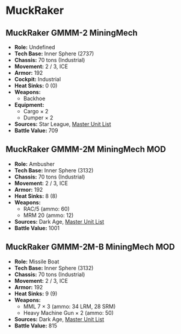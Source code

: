 # MuckRaker
## MuckRaker GMMM-2 MiningMech
- **Role:** Undefined
- **Tech Base:** Inner Sphere (2737)
- **Chassis:** 70 tons (Industrial)
- **Movement:** 2 / 3, ICE
- **Armor:** 192
- **Cockpit:** Industrial
- **Heat Sinks:** 0 (0)
- **Weapons:**
  - Backhoe
- **Equipment:**
  - Cargo × 2
  - Dumper × 2
- **Sources:** Star League, [Master Unit List](http://masterunitlist.info/Unit/Details/4220/muckraker-gmmm-2-miningmech)
- **Battle Value:** 709

## MuckRaker GMMM-2M MiningMech MOD
- **Role:** Ambusher
- **Tech Base:** Inner Sphere (3132)
- **Chassis:** 70 tons (Industrial)
- **Movement:** 2 / 3, ICE
- **Armor:** 192
- **Heat Sinks:** 8 (8)
- **Weapons:**
  - RAC/5 (ammo: 60)
  - MRM 20 (ammo: 12)
- **Sources:** Dark Age, [Master Unit List](http://masterunitlist.info/Unit/Details/7827/muckraker-gmmm-2m-miningmech-mod)
- **Battle Value:** 1001

## MuckRaker GMMM-2M-B MiningMech MOD
- **Role:** Missile Boat
- **Tech Base:** Inner Sphere (3132)
- **Chassis:** 70 tons (Industrial)
- **Movement:** 2 / 3, ICE
- **Armor:** 192
- **Heat Sinks:** 9 (9)
- **Weapons:**
  - MML 7 × 3 (ammo: 34 LRM, 28 SRM)
  - Heavy Machine Gun × 2 (ammo: 50)
- **Sources:** Dark Age, [Master Unit List](http://masterunitlist.info/Unit/Details/7828/muckraker-gmmm-2m-b-miningmech-mod)
- **Battle Value:** 815

